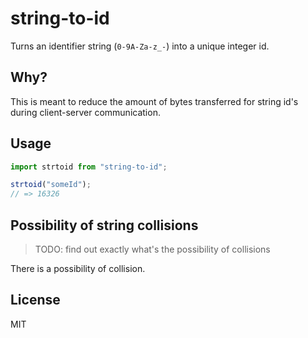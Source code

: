 # string-to-id

Turns an identifier string (`0-9A-Za-z_-`) into a unique integer id.

## Why?

This is meant to reduce the amount of bytes transferred for string id's during client-server communication.

## Usage

```typescript
import strtoid from "string-to-id";

strtoid("someId");
// => 16326
```

## Possibility of string collisions

> TODO: find out exactly what's the possibility of collisions

There is a possibility of collision.

## License

MIT